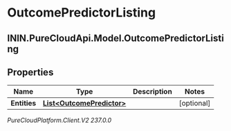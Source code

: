 # OutcomePredictorListing

## ININ.PureCloudApi.Model.OutcomePredictorListing

## Properties

|Name | Type | Description | Notes|
|------------ | ------------- | ------------- | -------------|
| **Entities** | [**List&lt;OutcomePredictor&gt;**](OutcomePredictor) |  | [optional] |



_PureCloudPlatform.Client.V2 237.0.0_
